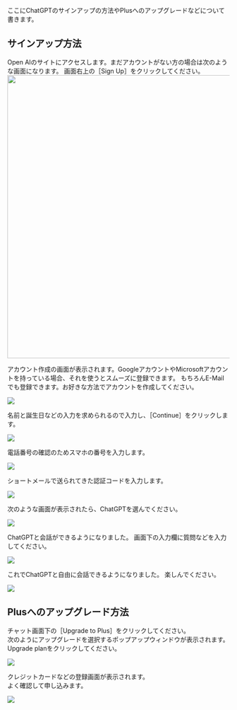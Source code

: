 ここにChatGPTのサインアップの方法やPlusへのアップグレードなどについて書きます。

## サインアップ方法
Open AIのサイトにアクセスします。まだアカウントがない方の場合は次のような画面になります。
画面右上の［Sign Up］をクリックしてください。  
<img src="./images/cg01.PNG" width="640" >  

アカウント作成の画面が表示されます。GoogleアカウントやMicrosoftアカウントを持っている場合、それを使うとスムーズに登録できます。
もちろんE-Mailでも登録できます。お好きな方法でアカウントを作成してください。

![](./images/cg02.PNG)

名前と誕生日などの入力を求められるので入力し、［Continue］をクリックします。

![](./images/cg03.PNG)

電話番号の確認のためスマホの番号を入力します。

![](./images/cg04.PNG)

ショートメールで送られてきた認証コードを入力します。

![](./images/cg05.PNG)

次のような画面が表示されたら、ChatGPTを選んでください。

![](./images/cg06.PNG)

ChatGPTと会話ができるようになりました。
画面下の入力欄に質問などを入力してください。

![](./images/cg07.PNG)

これでChatGPTと自由に会話できるようになりました。
楽しんでください。

![](./images/cg08.PNG)

## Plusへのアップグレード方法

チャット画面下の［Upgrade to Plus］をクリックしてください。  
次のようにアップグレードを選択するポップアップウィンドウが表示されます。  
Upgrade planをクリックしてください。

![](./images/plus01.PNG)

クレジットカードなどの登録画面が表示されます。  
よく確認して申し込みます。

![](./images/plus02.PNG)






